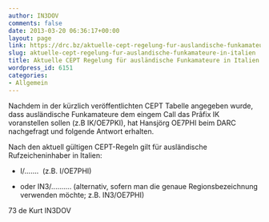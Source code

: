 ```yaml
---
author: IN3DOV
comments: false
date: 2013-03-20 06:36:17+00:00
layout: page
link: https://drc.bz/aktuelle-cept-regelung-fur-auslandische-funkamateure-in-italien/
slug: aktuelle-cept-regelung-fur-auslandische-funkamateure-in-italien
title: Aktuelle CEPT Regelung für ausländische Funkamateure in Italien.
wordpress_id: 6151
categories:
- Allgemein
---
```


Nachdem in der kürzlich veröffentlichten CEPT Tabelle angegeben wurde, dass ausländische Funkamateure dem eingem Call das Prâfix IK voranstellen sollen (z.B IK/OE7PKI), hat Hansjörg OE7PHI beim DARC nachgefragt und folgende Antwort erhalten.

Nach den aktuell gültigen CEPT-Regeln gilt für ausländische Rufzeicheninhaber in Italien:



	
  * I/.......  (z.B. I/OE7PHI)

	
  * oder IN3/.......... (alternativ, sofern man die genaue Regionsbezeichnung verwenden möchte; z.B. IN3/OE7PHI)


73 de Kurt IN3DOV
